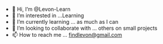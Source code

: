 - 👋 Hi, I’m @Levon-Learn
- 👀 I’m interested in ...Learning
- 🌱 I’m currently learning ... as much as I can
- 💞️ I’m looking to collaborate with ... others on small projects
- 📫 How to reach me ... findlevon@gmail.com

<!---
Levon-Learn/Levon-Learn is a ✨ special ✨ repository because its `README.md` (this file) appears on your GitHub profile.
You can click the Preview link to take a look at your changes.
--->
